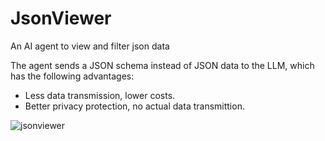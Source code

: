# JsonViewer

An AI agent to view and filter json data

The agent sends a JSON schema instead of JSON data to the LLM, which has the following advantages:

- Less data transmission, lower costs.
- Better privacy protection, no actual data transmittion.

![jsonviewer](https://github.com/user-attachments/assets/dea02139-3a59-4ce3-841d-a00f15a8c584)